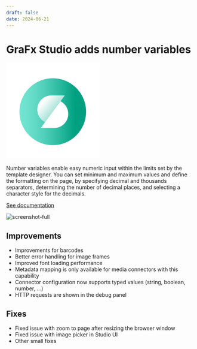```yaml
---
draft: false
date: 2024-06-21
---
```


# GraFx Studio adds number variables

![rn_icon](icon-GraFx-Studio.svg)

Number variables enable easy numeric input within the limits set by the template designer. You can set minimum and maximum values and define the formatting on the page, by specifying decimal and thousands separators, determining the number of decimal places, and selecting a character style for the decimals.

[See documentation](../../../../../GraFx-Studio/guides/template-variables/number/)

![screenshot-full](/release-notes/releasenotesassets/number-variable.gif)

<!-- more -->

## Improvements

- Improvements for barcodes
- Better error handling for image frames
- Improved font loading performance
- Metadata mapping is only available for media connectors with this capability
- Connector configuration now supports typed values (string, boolean, number, ...)
- HTTP requests are shown in the debug panel

## Fixes

- Fixed issue with zoom to page after resizing the browser window
- Fixed issue with image picker in Studio UI
- Other small fixes
